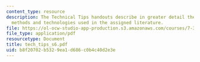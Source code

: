 ```yaml
---
content_type: resource
description: The Technical Tips handouts describe in greater detail the experimental
  methods and technologies used in the assigned literature.
file: https://ol-ocw-studio-app-production.s3.amazonaws.com/courses/7-340-ubiquitination-the-proteasome-and-human-disease-fall-2004/b8f20702b5329ea1d686c0b4c40d2e3e_tech_tips_s6.pdf
file_type: application/pdf
resourcetype: Document
title: tech_tips_s6.pdf
uid: b8f20702-b532-9ea1-d686-c0b4c40d2e3e
---
```

